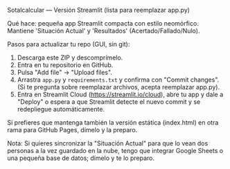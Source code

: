 Sotalcalcular — Versión Streamlit (lista para reemplazar app.py)

Qué hace: pequeña app Streamlit compacta con estilo neomórfico. Mantiene 'Situación Actual' y 'Resultados' (Acertado/Fallado/Nulo). 

Pasos para actualizar tu repo (GUI, sin git):
1. Descarga este ZIP y descomprímelo.
2. Entra en tu repositorio en GitHub.
3. Pulsa "Add file" -> "Upload files".
4. Arrastra `app.py` y `requirements.txt` y confirma con "Commit changes".
   (Si te pregunta sobre reemplazar archivos, acepta reemplazar app.py).
5. Entra en Streamlit Cloud (https://streamlit.io/cloud), abre tu app y dale a "Deploy" o espera a que Streamlit detecte el nuevo commit y se redepliegue automáticamente.

Si prefieres que mantenga también la versión estática (index.html) en otra rama para GitHub Pages, dímelo y la preparo.

Nota: Si quieres sincronizar la "Situación Actual" para que lo vean dos personas a la vez guardado en la nube, tengo que integrar Google Sheets o una pequeña base de datos; dímelo y te lo preparo.
